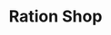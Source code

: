 ---
title: "Ration Shop"
url: /neyyattinkara/ration-shop-dhanuvachapuram-road-4/
shop: convenience
---